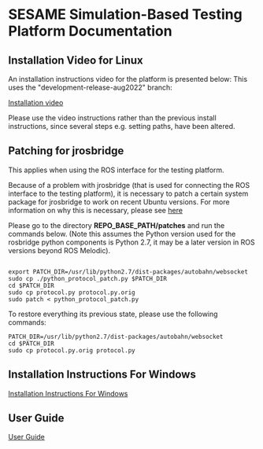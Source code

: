 # SESAME Simulation-Based Testing Platform Documentation 

## Installation Video for Linux

An installation instructions video for the platform is presented below:
This uses the "development-release-aug2022" branch:

[Installation video](https://drive.google.com/file/d/1O_F2LPpgkkYIkHfmnHXhXkFeUero5v6l/view?usp=sharing)

Please use the video instructions rather than the previous install
instructions, since several steps e.g. setting paths, have been
altered.

## Patching for jrosbridge

This applies when using the ROS interface for the testing platform.

Because of a problem with jrosbridge (that is used for connecting the
ROS interface to the testing platform), it is necessary to patch a
certain system package for jrosbridge to work on recent Ubuntu versions.
For more information on why this is necessary, please see
[here](https://github.com/RobotWebTools/rosbridge_suite/issues/488)

Please go to the directory **REPO_BASE_PATH/patches** and run the
commands below. (Note this assumes the Python version used for the
rosbridge python components is Python 2.7, it may be a later version
in ROS versions beyond ROS Melodic).

```

export PATCH_DIR=/usr/lib/python2.7/dist-packages/autobahn/websocket
sudo cp ./python_protocol_patch.py $PATCH_DIR
cd $PATCH_DIR
sudo cp protocol.py protocol.py.orig
sudo patch < python_protocol_patch.py
```

To restore everything  its previous state, please use the following
commands:

```
PATCH_DIR=/usr/lib/python2.7/dist-packages/autobahn/websocket
cd $PATCH_DIR
sudo cp protocol.py.orig protocol.py
```

## Installation Instructions For Windows
[Installation Instructions For Windows]()

## User Guide
[User Guide]()
